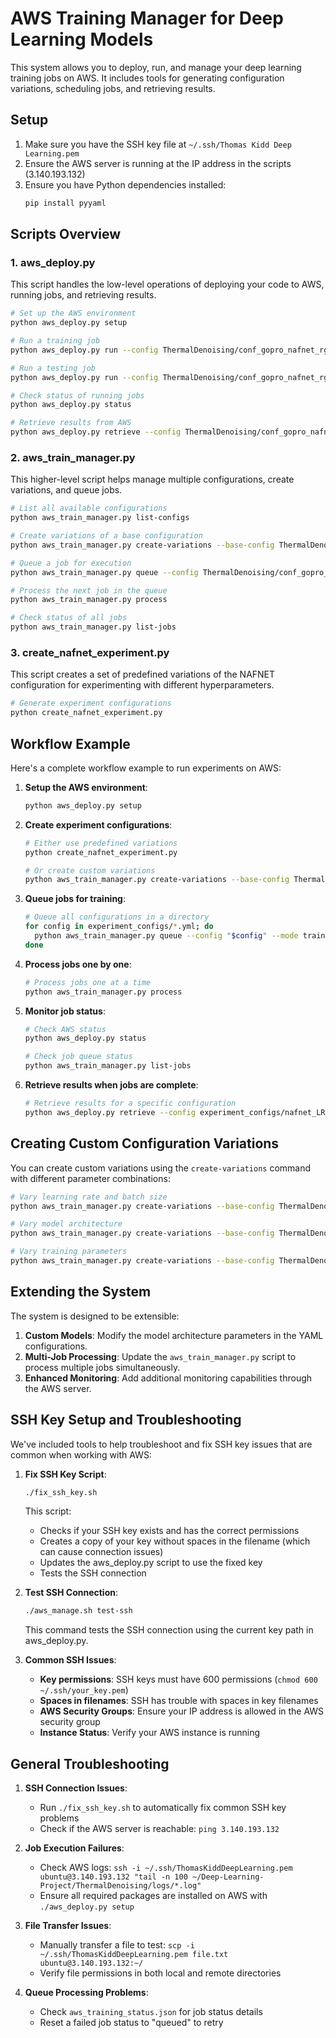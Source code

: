 # AWS Training Manager for Deep Learning Models

This system allows you to deploy, run, and manage your deep learning training jobs on AWS. It includes tools for generating configuration variations, scheduling jobs, and retrieving results.

## Setup

1. Make sure you have the SSH key file at `~/.ssh/Thomas Kidd Deep Learning.pem`
2. Ensure the AWS server is running at the IP address in the scripts (3.140.193.132)
3. Ensure you have Python dependencies installed:
   ```bash
   pip install pyyaml
   ```

## Scripts Overview

### 1. aws_deploy.py

This script handles the low-level operations of deploying your code to AWS, running jobs, and retrieving results.

```bash
# Set up the AWS environment
python aws_deploy.py setup

# Run a training job
python aws_deploy.py run --config ThermalDenoising/conf_gopro_nafnet_rgb.yml --mode train

# Run a testing job
python aws_deploy.py run --config ThermalDenoising/conf_gopro_nafnet_rgb.yml --mode test

# Check status of running jobs
python aws_deploy.py status

# Retrieve results from AWS
python aws_deploy.py retrieve --config ThermalDenoising/conf_gopro_nafnet_rgb.yml
```

### 2. aws_train_manager.py

This higher-level script helps manage multiple configurations, create variations, and queue jobs.

```bash
# List all available configurations
python aws_train_manager.py list-configs

# Create variations of a base configuration
python aws_train_manager.py create-variations --base-config ThermalDenoising/conf_gopro_nafnet_rgb.yml --params "LR=0.0001,0.0002" "BATCH_SIZE=4,8"

# Queue a job for execution
python aws_train_manager.py queue --config ThermalDenoising/conf_gopro_nafnet_rgb.yml --mode train

# Process the next job in the queue
python aws_train_manager.py process

# Check status of all jobs
python aws_train_manager.py list-jobs
```

### 3. create_nafnet_experiment.py

This script creates a set of predefined variations of the NAFNET configuration for experimenting with different hyperparameters.

```bash
# Generate experiment configurations
python create_nafnet_experiment.py
```

## Workflow Example

Here's a complete workflow example to run experiments on AWS:

1. **Setup the AWS environment**:
   ```bash
   python aws_deploy.py setup
   ```

2. **Create experiment configurations**:
   ```bash
   # Either use predefined variations
   python create_nafnet_experiment.py
   
   # Or create custom variations
   python aws_train_manager.py create-variations --base-config ThermalDenoising/conf_gopro_nafnet_rgb.yml --params "LR=0.0001,0.0002,0.0003" "BATCH_SIZE=2,4,8"
   ```

3. **Queue jobs for training**:
   ```bash
   # Queue all configurations in a directory
   for config in experiment_configs/*.yml; do
     python aws_train_manager.py queue --config "$config" --mode train
   done
   ```

4. **Process jobs one by one**:
   ```bash
   # Process jobs one at a time
   python aws_train_manager.py process
   ```

5. **Monitor job status**:
   ```bash
   # Check AWS status
   python aws_deploy.py status
   
   # Check job queue status
   python aws_train_manager.py list-jobs
   ```

6. **Retrieve results when jobs are complete**:
   ```bash
   # Retrieve results for a specific configuration
   python aws_deploy.py retrieve --config experiment_configs/nafnet_LR_0.0001_BATCH_SIZE_4.yml
   ```

## Creating Custom Configuration Variations

You can create custom variations using the `create-variations` command with different parameter combinations:

```bash
# Vary learning rate and batch size
python aws_train_manager.py create-variations --base-config ThermalDenoising/conf_gopro_nafnet_rgb.yml --params "LR=0.0001,0.0002" "BATCH_SIZE=4,8"

# Vary model architecture
python aws_train_manager.py create-variations --base-config ThermalDenoising/conf_gopro_nafnet_rgb.yml --params "MODEL_CHANNELS=16,32,64" "NUM_RESBLOCKS=1,2,3"

# Vary training parameters
python aws_train_manager.py create-variations --base-config ThermalDenoising/conf_gopro_nafnet_rgb.yml --params "EMA_EVERY=50,100,200" "VALIDATE_EVERY=500,1000"
```

## Extending the System

The system is designed to be extensible:

1. **Custom Models**: Modify the model architecture parameters in the YAML configurations.
2. **Multi-Job Processing**: Update the `aws_train_manager.py` script to process multiple jobs simultaneously.
3. **Enhanced Monitoring**: Add additional monitoring capabilities through the AWS server.

## SSH Key Setup and Troubleshooting

We've included tools to help troubleshoot and fix SSH key issues that are common when working with AWS:

1. **Fix SSH Key Script**: 
   ```bash
   ./fix_ssh_key.sh
   ```
   This script:
   - Checks if your SSH key exists and has the correct permissions
   - Creates a copy of your key without spaces in the filename (which can cause connection issues)
   - Updates the aws_deploy.py script to use the fixed key
   - Tests the SSH connection

2. **Test SSH Connection**:
   ```bash
   ./aws_manage.sh test-ssh
   ```
   This command tests the SSH connection using the current key path in aws_deploy.py.

3. **Common SSH Issues**:
   - **Key permissions**: SSH keys must have 600 permissions (`chmod 600 ~/.ssh/your_key.pem`)
   - **Spaces in filenames**: SSH has trouble with spaces in key filenames
   - **AWS Security Groups**: Ensure your IP address is allowed in the AWS security group
   - **Instance Status**: Verify your AWS instance is running

## General Troubleshooting

1. **SSH Connection Issues**:
   - Run `./fix_ssh_key.sh` to automatically fix common SSH key problems
   - Check if the AWS server is reachable: `ping 3.140.193.132`

2. **Job Execution Failures**:
   - Check AWS logs: `ssh -i ~/.ssh/ThomasKiddDeepLearning.pem ubuntu@3.140.193.132 "tail -n 100 ~/Deep-Learning-Project/ThermalDenoising/logs/*.log"`
   - Ensure all required packages are installed on AWS with `./aws_deploy.py setup`

3. **File Transfer Issues**:
   - Manually transfer a file to test: `scp -i ~/.ssh/ThomasKiddDeepLearning.pem file.txt ubuntu@3.140.193.132:~/`
   - Verify file permissions in both local and remote directories

4. **Queue Processing Problems**:
   - Check `aws_training_status.json` for job status details
   - Reset a failed job status to "queued" to retry
